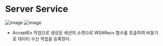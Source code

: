 # Server Service

![image](https://user-images.githubusercontent.com/68372094/156991917-98e7ea65-e5f1-41c4-a141-8fc46126b02d.png)
![image](https://user-images.githubusercontent.com/68372094/162215806-c394232f-18d7-4833-b47a-c5a53f9956f7.png)

* AcceptEx 작업으로 생성된 세션의 소켓으로 WSARecv 함수를 호출하여 비동기로 데이터 수신 작업을 등록한다.

